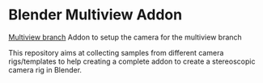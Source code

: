 Blender Multiview Addon
===============
[Multiview branch](https://github.com/dfelinto/blender/tree/multiview)
Addon to setup the camera for the multiview branch

This repository aims at collecting samples from different camera rigs/templates to help creating a complete addon to create a stereoscopic camera rig in Blender.
